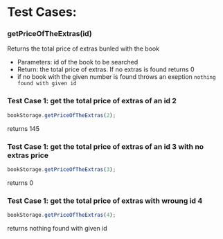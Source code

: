 # Test Cases:

### **getPriceOfTheExtras(id)**

Returns the total price of extras bunled with the book

- Parameters: id of the book to be searched
- Return: the total price of extras. If no extras is found returns 0
- if no book with the given number is found throws an exeption `nothing found with given id`

### Test Case 1: get the total price of extras of an id 2

```js
bookStorage.getPriceOfTheExtras(2);
```

returns
145

### Test Case 1: get the total price of extras of an id 3 with no extras price

```js
bookStorage.getPriceOfTheExtras(3);
```

returns
0

### Test Case 1: get the total price of extras with wroung id 4

```js
bookStorage.getPriceOfTheExtras(4);
```

returns
nothing found with given id
